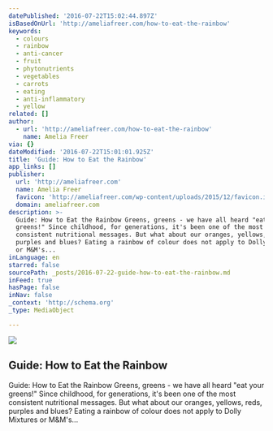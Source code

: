 ```yaml
---
datePublished: '2016-07-22T15:02:44.897Z'
isBasedOnUrl: 'http://ameliafreer.com/how-to-eat-the-rainbow'
keywords:
  - colours
  - rainbow
  - anti-cancer
  - fruit
  - phytonutrients
  - vegetables
  - carrots
  - eating
  - anti-inflammatory
  - yellow
related: []
author:
  - url: 'http://ameliafreer.com/how-to-eat-the-rainbow'
    name: Amelia Freer
via: {}
dateModified: '2016-07-22T15:01:01.925Z'
title: 'Guide: How to Eat the Rainbow'
app_links: []
publisher:
  url: 'http://ameliafreer.com'
  name: Amelia Freer
  favicon: 'http://ameliafreer.com/wp-content/uploads/2015/12/favicon.ico'
  domain: ameliafreer.com
description: >-
  Guide: How to Eat the Rainbow Greens, greens - we have all heard "eat your
  greens!" Since childhood, for generations, it's been one of the most
  consistent nutritional messages. But what about our oranges, yellows, reds,
  purples and blues? Eating a rainbow of colour does not apply to Dolly Mixtures
  or M&M's...
inLanguage: en
starred: false
sourcePath: _posts/2016-07-22-guide-how-to-eat-the-rainbow.md
inFeed: true
hasPage: false
inNav: false
_context: 'http://schema.org'
_type: MediaObject

---
```

<article style=""><img src="https://imgflo.herokuapp.com/graph/vahj1ThiexotieMo/81e880e782be05cf11c9d97568579bcc/noop.jpg?input=http%3A%2F%2Fi2.wp.com%2Fameliafreer.com%2Fwp-content%2Fuploads%2F2015%2F09%2Frainbow-chard.jpg%3Ffit%3D700%252C1050" /><h1>Guide: How to Eat the Rainbow</h1><p>Guide: How to Eat the Rainbow Greens, greens - we have all heard "eat your greens!" Since childhood, for generations, it's been one of the most consistent nutritional messages. But what about our oranges, yellows, reds, purples and blues? Eating a rainbow of colour does not apply to Dolly Mixtures or M&amp;M's...</p></article>